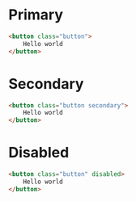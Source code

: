 # Primary

```html
<button class="button">
    Hello world
</button>
```

# Secondary

```html
<button class="button secondary">
    Hello world
</button>
```

# Disabled

```html
<button class="button" disabled>
    Hello world
</button>
```

